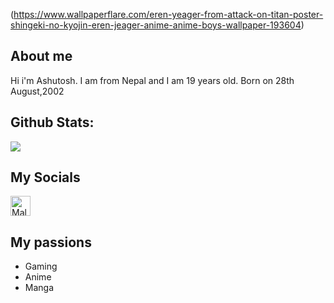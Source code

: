 (https://www.wallpaperflare.com/eren-yeager-from-attack-on-titan-poster-shingeki-no-kyojin-eren-jeager-anime-anime-boys-wallpaper-193604)

About me
---
Hi i'm Ashutosh. I am from Nepal and I am 19 years old.</a>
Born on 28th August,2002

<h2>Github Stats:</h2>
  <p><img src="https://github-readme-stats.vercel.app/api?username=Eidoron1&show_icons=true&theme=midnight-purple"></p>

My Socials
---
<a href="https://t.me/Eidoron1"><img alt="Mal" title="Mal" height="32" width="32" src="https://upload.wikimedia.org/wikipedia/commons/thumb/8/82/Telegram_logo.svg/600px-Telegram_logo.svg.png"></a>

My passions
---
* Gaming
* Anime
* Manga

<br />
<a href="https://aralroca.us8.list-manage.com/subscribe/post?u=29d99171aa3f671bde658475a&id=9f1a0b31e3">
  <table align="right">
      <tr>
          
